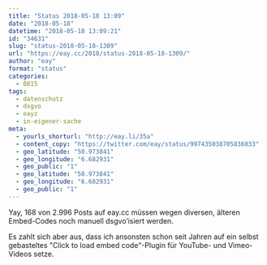 ```yaml
---
title: "Status 2018-05-18 13:09"
date: "2018-05-18"
datetime: "2018-05-18 13:09:21"
id: "34631"
slug: "status-2018-05-18-1309"
url: "https://eay.cc/2018/status-2018-05-18-1309/"
author: "eay"
format: "status"
categories:
  - 0815
tags:
  - datenschutz
  - dsgvo
  - eayz
  - in-eigener-sache
meta:
  - yourls_shorturl: "http://eay.li/35a"
  - content_copy: "https://twitter.com/eay/status/997435038705836033"
  - geo_latitude: "50.973841"
  - geo_longitude: "6.682931"
  - geo_public: "1"
  - geo_latitude: "50.973841"
  - geo_longitude: "6.682931"
  - geo_public: "1"
---
```


Yay, 168 von 2.996 Posts auf eay.cc müssen wegen diversen, älteren Embed-Codes noch manuell dsgvo’isiert werden.

Es zahlt sich aber aus, dass ich ansonsten schon seit Jahren auf ein selbst gebasteltes "Click to load embed code"-Plugin für YouTube- und Vimeo-Videos setze.
